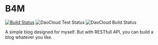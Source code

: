 B4M
====

[![Build Status](https://travis-ci.org/jat001/B4M.svg?branch=master)](https://travis-ci.org/jat001/B4M)
![DaoCloud Test Status](https://ci.daocloud.io/api/badge/test/jat001/b4m)
![DaoCloud Build Status](https://ci.daocloud.io/api/badge/build/jat001/b4m)

A simple blog designed for myself. But with RESTfull API, you can build a blog whatever you like.
